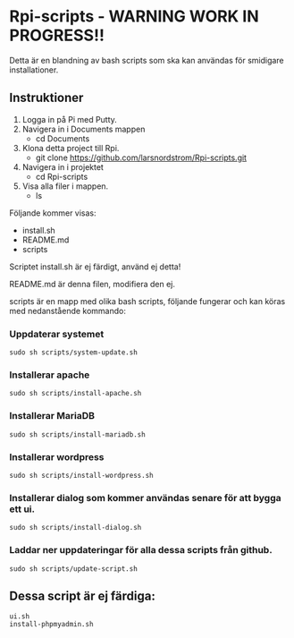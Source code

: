 # Rpi-scripts - WARNING WORK IN PROGRESS!!
Detta är en blandning av bash scripts som ska kan användas för smidigare installationer.


## Instruktioner

1. Logga in på Pi med Putty.
2. Navigera in i Documents mappen
    - cd Documents
3. Klona detta project till Rpi.
    - git clone https://github.com/larsnordstrom/Rpi-scripts.git
4. Navigera in i projektet
    - cd Rpi-scripts
5. Visa alla filer i mappen.
    - ls

Följande kommer visas:

* install.sh
* README.md
* scripts

Scriptet install.sh är ej färdigt, använd ej detta!

README.md är denna filen, modifiera den ej.

scripts är en mapp med olika bash scripts, följande fungerar och kan köras med nedanstående kommando:

### Uppdaterar systemet
    sudo sh scripts/system-update.sh
### Installerar apache
    sudo sh scripts/install-apache.sh
### Installerar MariaDB
    sudo sh scripts/install-mariadb.sh
### Installerar wordpress
    sudo sh scripts/install-wordpress.sh
### Installerar dialog som kommer användas senare för att bygga ett ui.
    sudo sh scripts/install-dialog.sh
### Laddar ner uppdateringar för alla dessa scripts från github.
    sudo sh scripts/update-script.sh

## Dessa script är ej färdiga:
    ui.sh
    install-phpmyadmin.sh

